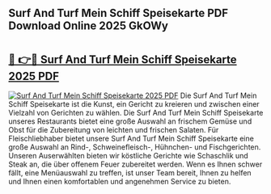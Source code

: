 ## Surf And Turf Mein Schiff Speisekarte PDF Download Online 2025 GkOWy

# <h2><a href="http://gcbqsy.nevu.top/?p=Surf+And+Turf+Mein+Schiff+Speisekarte">🔗 👉🔴 Surf And Turf Mein Schiff Speisekarte 2025 PDF</a></h2>

[![Surf And Turf Mein Schiff Speisekarte 2025 PDF](https://i.imgur.com/dBaPXMq.png)](http://gcbqsy.nevu.top/?p=Surf+And+Turf+Mein+Schiff+Speisekarte)
Die Surf And Turf Mein Schiff Speisekarte ist die Kunst, ein Gericht zu kreieren und zwischen einer Vielzahl von Gerichten zu wählen. Die Surf And Turf Mein Schiff Speisekarte unseres Restaurants bietet eine große Auswahl an frischem Gemüse und Obst für die Zubereitung von leichten und frischen Salaten. Für Fleischliebhaber bietet unsere Surf And Turf Mein Schiff Speisekarte eine große Auswahl an Rind-, Schweinefleisch-, Hühnchen- und Fischgerichten. Unseren Auserwählten bieten wir köstliche Gerichte wie Schaschlik und Steak an, die über offenem Feuer zubereitet werden. Wenn es Ihnen schwer fällt, eine Menüauswahl zu treffen, ist unser Team bereit, Ihnen zu helfen und Ihnen einen komfortablen und angenehmen Service zu bieten.
